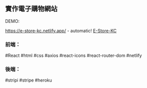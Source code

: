 ## 實作電子購物網站 
DEMO:

https://e-store-kc.netlify.app/ - automatic!
[E-Store-KC](https://e-store-kc.netlify.app/)
### 前端：
#React
#html
#css
#axios
#react-icons
#react-router-dom
#netlify
### 後端：
#stripi
#stripe
#heroku
